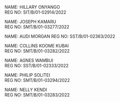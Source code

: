 NAME: HILLARY ONYANGO                                                      
REG NO: SIT/B/01-02914/2022                                                                                               
                                                                                                                                       
NAME: JOSEPH KAMARU                                                                                                                                 
REG NO: SMT/B/01-03277/2022                                                                                                                                     

NAME: AUDI MORGAN
REG NO: SST/B/01-02363/2022                                                                                                                                    

NAME: COLLINS KOOME KUBAI                                                                                     
REG NO: SMT/B/01-03282/2022

NAME: AGNES WAMBUI                     
REG NO: SST/B/01-02333/2022                                                                                                                   

NAME: PHILIP SOLITEI                                                                                                                              
REG NO: SMT/B/01-03294/2022                                                                                                            

NAME: NELLY KENDI                                                                                                                  
REG NO: SMT/B/01-03283/2022



